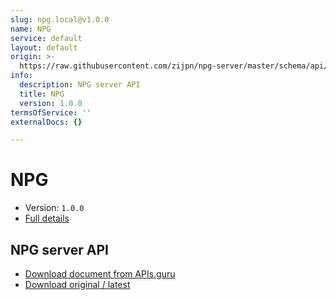 ```yaml
---
slug: npg.local@v1.0.0
name: NPG
service: default
layout: default
origin: >-
  https://raw.githubusercontent.com/zijpn/npg-server/master/schema/api/npgapi.json
info:
  description: NPG server API
  title: NPG
  version: 1.0.0
termsOfService: ''
externalDocs: {}

---
```

# NPG

* Version: `1.0.0`
* [Full details](../html/npg.local@v1.0.0.html)



## NPG server API



* [Download document from APIs.guru](https://raw.githubusercontent.com/APIs-guru/asyncapi-directory/master/docs/APIs/npg.local%40v1.0.0.yaml)
* [Download original / latest](https://raw.githubusercontent.com/zijpn/npg-server/master/schema/api/npgapi.json)

<script type="application/ld+json">
{
  "@context": "http://schema.org/",
  "@type": "WebAPI",
  "description": "NPG server API",
  "documentation": "",

  "name": "NPG"
}
</script>
